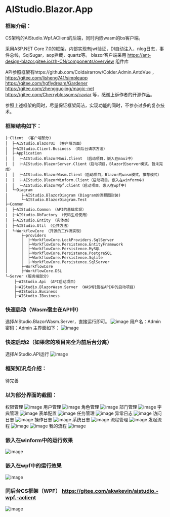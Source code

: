 # AIStudio.Blazor.App

### 框架介绍：
CS架构的AIStudio.Wpf.AClient的后端，同时内嵌wasm的bs客户端。

采用ASP.NET Core 7.0的框架，内部实现有jwt验证，DI自动注入，nlog日志，事件总线，SqlSugar，aop拦截，quartz等。
blazor客户端采用 https://ant-design-blazor.gitee.io/zh-CN/components/overview 组件库

API参照框架有https://github.com/Coldairarrow/Colder.Admin.AntdVue ，https://gitee.com/lisheng741/simpleapp https://gitee.com/hgflydream/Gardener https://gitee.com/zhengguojing/magic-net https://gitee.com/Cherryblossoms/caviar 等，感谢上诉作者的开源作品。

参照上述框架的同时，尽量保证框架简洁，实现功能的同时，不参杂过多的复杂技术。

### 框架结构如下：
```
├─Client  (客户端部分)
│  ├─AIStudio.BlazorUI （客户端页面）
│  ├─AIStudio.Client.Business （向后台请求方法）
│  ├─Application
│  │  ├─AIStudio.BlazorMaui.Client （启动项目，嵌入在maui中）
│  │  ├─AIStudio.BlazorServer.Client（启动项目，Blazor的server模式，暂未完成）
│  │  ├─AIStudio.BlazorWasm.Client（启动项目，Blazor的wasm模式，推荐模式）
│  │  ├─AIStudio.BlazorWinform.Client（启动项目，嵌入在winform中）
│  │  └─AIStudio.BlazorWpf.Client（启动项目，嵌入在wpf中)
│  └─Diagram
│      ├─AIStudio.BlazorDiagram (Diagram的流程图封装)
│      └─AIStudio.BlazorDiagram.Test
├─Common
│  ├─AIStudio.Common （API的基础实现）
│  ├─AIStudio.DbFactory （代码生成使用）
│  ├─AIStudio.Entity （实体类）
│  ├─AIStudio.Util （公共方法）
│  └─WorkflowCore （开源的工作流实现）
│      ├─providers
│      │  ├─WorkflowCore.LockProviders.SqlServer
│      │  ├─WorkflowCore.Persistence.EntityFramework
│      │  ├─WorkflowCore.Persistence.MySQL
│      │  ├─WorkflowCore.Persistence.PostgreSQL
│      │  ├─WorkflowCore.Persistence.Sqlite
│      │  ├─WorkflowCore.Persistence.SqlServer
│      ├─WorkflowCore
│      ├─WorkflowCore.DSL
└─Server (服务端部分)
    ├─AIStudio.Api （API启动项目）
    ├─AIStudio.BlazorWasm.Server （WASM托管在API中的启动项目）
    ├─AIStudio.Business 
    ├─AIStudio.IBusiness
```

### 快速启动（Wasm宿主在API中）
选择AIStudio.BlazorWasm.Server，直接运行即可。
![image](https://user-images.githubusercontent.com/27945492/210239186-f890f44b-0c90-470d-9aa9-21c419ff66fe.png)
用户名：Admin 密码：Admin
主界面如下：
![image](https://user-images.githubusercontent.com/27945492/210239274-b7f54270-25b1-4f63-9ad1-e032a1d7528a.png)

### 快速启动2（如果您的项目完全为前后台分离）
选择AIStudio.API运行
![image](https://user-images.githubusercontent.com/27945492/210241023-70bfc82d-fd60-4dee-a885-7d2ca87b3623.png)

### 框架知识点介绍：
待完善

### 以为部分界面的截图：
权限管理
![image](https://user-images.githubusercontent.com/27945492/210239431-27382105-ca5e-44f5-81a0-53997077fd24.png)
用户管理
![image](https://user-images.githubusercontent.com/27945492/210239487-cd0ecbfe-1f07-41b5-b563-31fa41b1a595.png)
角色管理
![image](https://user-images.githubusercontent.com/27945492/210239502-28ba4035-dc38-4d82-9e2f-0c0e91bc183d.png)
部门管理
![image](https://user-images.githubusercontent.com/27945492/210239529-8cc77a6f-29b8-440a-9561-377d80adcff4.png)
字典管理
![image](https://user-images.githubusercontent.com/27945492/210239556-32c0a0c8-be6c-48b1-adcb-023d4c6d17f0.png)
表单配置
![image](https://user-images.githubusercontent.com/27945492/210239595-86d39071-62b9-4a06-92be-38babbebe64a.png)
任务管理
![image](https://user-images.githubusercontent.com/27945492/210239618-e238aa11-de9a-4f1a-b08e-b21f8a0fd0be.png)
异常日志
![image](https://user-images.githubusercontent.com/27945492/210239670-ee5ebf2f-805e-4d07-b6f8-967202affa62.png)
访问日志
![image](https://user-images.githubusercontent.com/27945492/210239716-27bcfda2-c586-4ed1-8642-b99b9f057729.png)
操作日志
![image](https://user-images.githubusercontent.com/27945492/210239733-82fe0f50-3e14-4b94-834e-4cb7fa701720.png)
系统日志
![image](https://user-images.githubusercontent.com/27945492/210239759-9a7308a3-a79d-4490-b2fd-ef92983fe108.png)
流程管理
![image](https://user-images.githubusercontent.com/27945492/210239913-ee57ccc8-cdbf-4b1a-bc7b-de2d9d52ec0f.png)
发起流程
![image](https://user-images.githubusercontent.com/27945492/210239952-253b73b6-e70d-4fcc-a44f-ff9dcf43ea3a.png)
![image](https://user-images.githubusercontent.com/27945492/210239987-a5059f97-baf8-4a9c-90d8-54aebdba49d6.png)
我的流程
![image](https://user-images.githubusercontent.com/27945492/210240040-f5d654bf-e712-40af-a235-96325a2b14d1.png)


### 嵌入在winform中的运行效果
![image](https://user-images.githubusercontent.com/27945492/210240738-32123971-b162-4b01-bf7e-027a61cb7da4.png)


### 嵌入在wpf中的运行效果
![image](https://user-images.githubusercontent.com/27945492/210240827-1c946ede-28ab-4c08-a7e7-91bdf75628a9.png)


### 同后台CS框架（WPF） https://gitee.com/akwkevin/aistudio.-wpf.-aclient
![image](https://user-images.githubusercontent.com/27945492/210240299-45d725ef-e776-400f-a21a-200dcd453ace.png)



